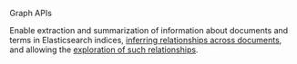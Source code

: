 Graph APIs

Enable extraction and summarization of information about documents and terms in Elasticsearch
indices, [inferring relationships across documents](https://www.elastic.co/what-is/elasticsearch-graph),
and allowing the [exploration of such relationships](https://www.elastic.co/guide/en/elasticsearch/reference/master/graph-explore-api.html).
